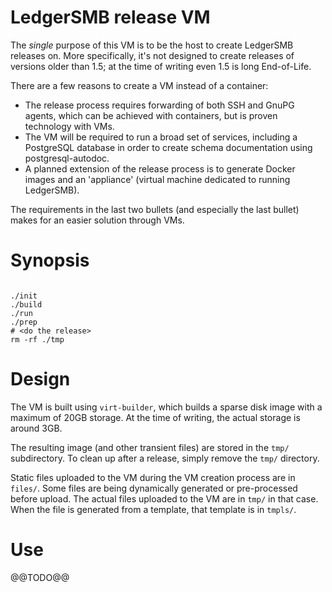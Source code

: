 
# LedgerSMB release VM

The *single* purpose of this VM is to be the host to create LedgerSMB
releases on. More specifically, it's not designed to create releases of
versions older than 1.5; at the time of writing even 1.5 is long End-of-Life.

There are a few reasons to create a VM instead of a container:

* The release process requires forwarding of both SSH and GnuPG agents,
  which can be achieved with containers, but is proven technology with VMs.
* The VM will be required to run a broad set of services, including
  a PostgreSQL database in order to create schema documentation using
  postgresql-autodoc.
* A planned extension of the release process is to generate Docker images
  and an 'appliance' (virtual machine dedicated to running LedgerSMB).

The requirements in the last two bullets (and especially the last bullet)
makes for an easier solution through VMs.

# Synopsis

```plain

./init
./build
./run
./prep
# <do the release>
rm -rf ./tmp

```

# Design

The VM is built using `virt-builder`, which builds a sparse disk image with a
maximum of 20GB storage. At the time of writing, the actual storage is around
3GB.

The resulting image (and other transient files) are stored in the `tmp/`
subdirectory. To clean up after a release, simply remove the `tmp/` directory.

Static files uploaded to the VM during the VM creation process are in `files/`.
Some files are being dynamically generated or pre-processed before upload. The
actual files uploaded to the VM are in `tmp/` in that case. When the file is
generated from a template, that template is in `tmpls/`.

# Use

@@TODO@@
